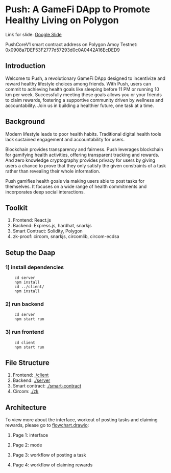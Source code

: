# Push: A GameFi DApp to Promote Healthy Living on Polygon

Link for slide: [Google Slide](https://docs.google.com/presentation/d/1D3DmxGzffLqrfuHk9dP5tvWJpdKCDeVKtFpq091qI2I/edit?usp=sharing)

PushCoreV1 smart contract address on Polygon Amoy Testnet: 0x0908a7DEF53F2777d57293d0c0A0442A16EcDED9

## Introduction

Welcome to Push, a revolutionary GameFi DApp designed to incentivize and reward healthy lifestyle choices among friends. With Push, users can commit to achieving health goals like sleeping before 11 PM or running 10 km per week. Successfully meeting these goals allows you or your friends to claim rewards, fostering a supportive community driven by wellness and accountability. Join us in building a healthier future, one task at a time.

## Background

Modern lifestyle leads to poor health habits. Traditional digital health tools lack sustained engagement and accountability for users.

Blockchain provides transparency and fairness. Push leverages blockchain for gamifying health activities, offering transparent tracking and rewards. And zero knowledge cryptography provides privacy for users by giving users a chance to prove that they only satisfy the given constraints of a task rather than revealing their whole information.

Push gamifies health goals via making users able to post tasks for themselves. It focuses on a wide range of health commitments and incorporates deep social interactions.

## Toolkit

1. Frontend: React.js
2. Backend: Express.js, hardhat, snarkjs
3. Smart Contract: Solidity, Polygon
4. zk-proof: circom, snarkjs, circomlib, circom-ecdsa

## Setup the Daap

### 1) install dependencies

```(shell)
    cd server
    npm install
    cd ../client/
    npm install
```

### 2) run backend

```(shell)
    cd server
    npm start run
```

### 3) run frontend

```(shell)
    cd client
    npm start run
```

## File Structure

1. Frontend: [./client](./client)
2. Backend: [./server](./server)
3. Smart contract: [./smart-contract](./smart-contract)
4. Circom: [./zk](./zk)

## Architecture

To view more about the interface, workout of posting tasks and claiming rewards, please go to [flowchart.drawio](./server/flowchart.drawio):

1. Page 1: interface

2. Page 2: mode

3. Page 3: workflow of posting a task

4. Page 4: workflow of claiming rewards

